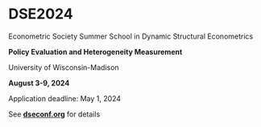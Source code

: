 # DSE2024

Econometric Society Summer School in Dynamic Structural Econometrics

**Policy Evaluation and Heterogeneity Measurement**

University of Wisconsin-Madison

**August 3-9, 2024**

Application deadline: May 1, 2024

See [**dseconf.org**](dseconf.org) for details
